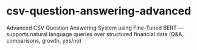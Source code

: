 # csv-question-answering-advanced
Advanced CSV Question Answering System using Fine-Tuned BERT — supports natural language queries over structured financial data (Q&amp;A, comparisons, growth, yes/no)
